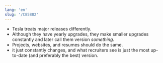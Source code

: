```yaml
---
lang: 'en'
slug: '/C85882'
---
```


- Tesla treats major releases differently.
- Although they have yearly upgrades, they make smaller upgrades constantly and later call them version _something_.
- Projects, websites, and resumes should do the same.
- it just constantly changes, and what recruiters see is just the most up-to-date (and preferably the best) version.

<head>
  <html lang="en-US"/>
</head>
